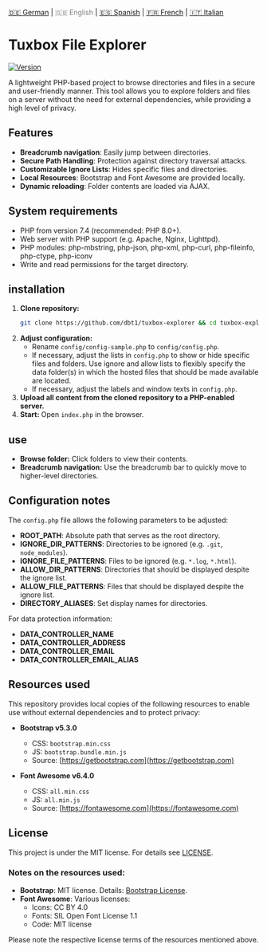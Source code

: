 <!-- LANGUAGE_LINKS_START -->
[🇩🇪 German](README_de.md) | <span style="color: grey;">🇬🇧 English</span> | [🇪🇸 Spanish](README_es.md) | [🇫🇷 French](README_fr.md) | [🇮🇹 Italian](README_it.md)
<!-- LANGUAGE_LINKS_END -->
# Tuxbox File Explorer

[![Version](https://img.shields.io/badge/version-0.1.0-blue.svg)](https://github.com/dbt1/tuxbox-explorer)

A lightweight PHP-based project to browse directories and files in a secure and user-friendly manner. This tool allows you to explore folders and files on a server without the need for external dependencies, while providing a high level of privacy.
## Features

- **Breadcrumb navigation**: Easily jump between directories.
- **Secure Path Handling**: Protection against directory traversal attacks.
- **Customizable Ignore Lists**: Hides specific files and directories.
- **Local Resources**: Bootstrap and Font Awesome are provided locally.
- **Dynamic reloading**: Folder contents are loaded via AJAX.
## System requirements

- PHP from version 7.4 (recommended: PHP 8.0+).
- Web server with PHP support (e.g. Apache, Nginx, Lighttpd).
- PHP modules: php-mbstring, php-json, php-xml, php-curl, php-fileinfo, php-ctype, php-iconv
- Write and read permissions for the target directory.
## installation

1. **Clone repository:**
   ```bash
   git clone https://github.com/dbt1/tuxbox-explorer && cd tuxbox-explorer
   ```
2. **Adjust configuration:**
   - Rename `config/config-sample.php` to `config/config.php`.
   - If necessary, adjust the lists in `config.php` to show or hide specific files and folders.
     Use ignore and allow lists to flexibly specify the data folder(s) in which the hosted files that should be made available are located.
   - If necessary, adjust the labels and window texts in `config.php`.
3. **Upload all content from the cloned repository to a PHP-enabled server.**
4. **Start:**
   Open `index.php` in the browser.
## use

- **Browse folder:**
  Click folders to view their contents.
- **Breadcrumb navigation:**
  Use the breadcrumb bar to quickly move to higher-level directories.
## Configuration notes

The `config.php` file allows the following parameters to be adjusted:

- **ROOT\_PATH**: Absolute path that serves as the root directory.
- **IGNORE\_DIR\_PATTERNS**: Directories to be ignored (e.g. `.git`, `node_modules`).
- **IGNORE\_FILE\_PATTERNS**: Files to be ignored (e.g. `*.log`, `*.html`).
- **ALLOW\_DIR\_PATTERNS**: Directories that should be displayed despite the ignore list.
- **ALLOW\_FILE\_PATTERNS**: Files that should be displayed despite the ignore list.
- **DIRECTORY\_ALIASES**: Set display names for directories.

For data protection information:

- **DATA\_CONTROLLER\_NAME**
- **DATA\_CONTROLLER\_ADDRESS**
- **DATA\_CONTROLLER\_EMAIL**
- **DATA\_CONTROLLER\_EMAIL\_ALIAS**
## Resources used

This repository provides local copies of the following resources to enable use without external dependencies and to protect privacy:

- **Bootstrap v5.3.0**

  - CSS: `bootstrap.min.css`
  - JS: `bootstrap.bundle.min.js`
  - Source: [https://getbootstrap.com](https://getbootstrap.com)

- **Font Awesome v6.4.0**

  - CSS: `all.min.css`
  - JS: `all.min.js`
  - Source: [https://fontawesome.com](https://fontawesome.com)
## License

This project is under the MIT license. For details see [LICENSE](./LICENSE).
### Notes on the resources used:

- **Bootstrap**: MIT license. Details: [Bootstrap License](https://github.com/twbs/bootstrap/blob/main/LICENSE).
- **Font Awesome**: Various licenses:
  - Icons: CC BY 4.0
  - Fonts: SIL Open Font License 1.1
  - Code: MIT license

Please note the respective license terms of the resources mentioned above.

